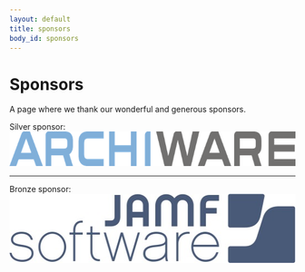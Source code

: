 ```yaml
---
layout: default
title: sponsors
body_id: sponsors
---
```


# Sponsors

A page where we thank our wonderful and generous sponsors.

<p>Silver sponsor: <a href="http://www.archiware.com/home.1.1.html"><img height="61" width="700" src="/assets/archiware_logo_rgb_700px-72dpi.png"></a></p>
<hr>
<p>Bronze sponsor: <a href="http://www.jamfsoftware.com"><img height="122" width="520" src="/assets/JAMF-Software-Blue-Logo-Print.jpg"></a></p>